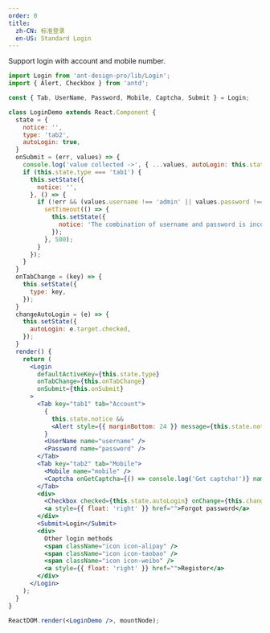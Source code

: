 ```yaml
---
order: 0
title:
  zh-CN: 标准登录
  en-US: Standard Login
---
```


Support login with account and mobile number.

```jsx
import Login from 'ant-design-pro/lib/Login';
import { Alert, Checkbox } from 'antd';

const { Tab, UserName, Password, Mobile, Captcha, Submit } = Login;

class LoginDemo extends React.Component {
  state = {
    notice: '',
    type: 'tab2',
    autoLogin: true,
  }
  onSubmit = (err, values) => {
    console.log('value collected ->', { ...values, autoLogin: this.state.autoLogin });
    if (this.state.type === 'tab1') {
      this.setState({
        notice: '',
      }, () => {
        if (!err && (values.username !== 'admin' || values.password !== '888888')) {
          setTimeout(() => {
            this.setState({
              notice: 'The combination of username and password is incorrect!',
            });
          }, 500);
        }
      });
    }
  }
  onTabChange = (key) => {
    this.setState({
      type: key,
    });
  }
  changeAutoLogin = (e) => {
    this.setState({
      autoLogin: e.target.checked,
    });
  }
  render() {
    return (
      <Login
        defaultActiveKey={this.state.type}
        onTabChange={this.onTabChange}
        onSubmit={this.onSubmit}
      >
        <Tab key="tab1" tab="Account">
          {
            this.state.notice &&
            <Alert style={{ marginBottom: 24 }} message={this.state.notice} type="error" showIcon closable />
          }
          <UserName name="username" />
          <Password name="password" />
        </Tab>
        <Tab key="tab2" tab="Mobile">
          <Mobile name="mobile" />
          <Captcha onGetCaptcha={() => console.log('Get captcha!')} name="captcha" />
        </Tab>
        <div>
          <Checkbox checked={this.state.autoLogin} onChange={this.changeAutoLogin}>Keep me logged in</Checkbox>
          <a style={{ float: 'right' }} href="">Forgot password</a>
        </div>
        <Submit>Login</Submit>
        <div>
          Other login methods
          <span className="icon icon-alipay" />
          <span className="icon icon-taobao" />
          <span className="icon icon-weibo" />
          <a style={{ float: 'right' }} href="">Register</a>
        </div>
      </Login>
    );
  }
}

ReactDOM.render(<LoginDemo />, mountNode);
```

<style>
#scaffold-src-components-Login-demo-basic .icon {
  display: inline-block;
  width: 24px;
  height: 24px;
  background: url('https://gw.alipayobjects.com/zos/rmsportal/itDzjUnkelhQNsycranf.svg');
  margin-left: 16px;
  vertical-align: middle;
  cursor: pointer;
}
#scaffold-src-components-Login-demo-basic .icon-alipay {
  background-position: -24px 0;
}
#scaffold-src-components-Login-demo-basic .icon-alipay:hover {
  background-position: 0 0;
}
#scaffold-src-components-Login-demo-basic .icon-taobao {
  background-position: -24px -24px;
}
#scaffold-src-components-Login-demo-basic .icon-taobao:hover {
  background-position: 0 -24px;
}
#scaffold-src-components-Login-demo-basic .icon-weibo {
  background-position: -24px -48px;
}
#scaffold-src-components-Login-demo-basic .icon-weibo:hover {
  background-position: 0 -48px;
}
</style>
